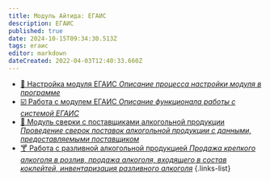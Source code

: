 ```yaml
---
title: Модуль Айтида: ЕГАИС
description: ЕГАИС
published: true
date: 2024-10-15T09:34:30.513Z
tags: егаис
editor: markdown
dateCreated: 2022-04-03T12:40:33.660Z
---
```


-	[:wrench: Настройка модуля ЕГАИС *Описание процесса настройки модуля в программе*](/egais/settings)
-	[:ballot_box_with_check: Работа с модулем ЕГАИС *Описание функционала работы с системой ЕГАИС*](/egais/working)
-	[:busts_in_silhouette: Модуль сверки с поставщиками алкогольной продукции *Проведение сверок поставок алкогольной продукции с данными, предоставляемыми поставщиком*](/egais/verification)
-	[:cocktail: Работа с разливной алкогольной продукцией *Продажа крепкого алкоголя в розлив, продажа алкоголя, входящего в состав коклейтей, инвентаризация разливного алкоголя*](/egais/draftalcohol)
{.links-list}